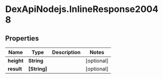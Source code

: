 # DexApiNodejs.InlineResponse20048

## Properties

Name | Type | Description | Notes
------------ | ------------- | ------------- | -------------
**height** | **String** |  | [optional] 
**result** | **[String]** |  | [optional] 


